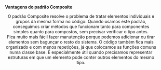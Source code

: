 **Vantagens do padrão Composite** <br>
<p align= "center" > O padrão Composite resolve o problema de tratar elementos individuais e grupos da mesma forma no código.
Quando usamos este padrão, conseguimos criar métodos que funcionam tanto para componentes simples quanto para compostos, sem precisar verificar o tipo antes. <br> 
Fica muito mais fácil fazer manutenção porque podemos adicionar ou tirar elementos sem bagunçar o resto do sistema. O código também fica mais organizado e com menos repetições, já que colocamos as funções comuns numa classe base.
É especialmente útil quando precisamos representar estruturas em que um elemento pode conter outros elementos do mesmo tipo.
 </p>
